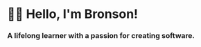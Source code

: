 <h1 align="left">👋🏻 Hello, I'm Bronson!</h1>
<h3 align="left">A lifelong learner with a passion for creating software.</h3>
